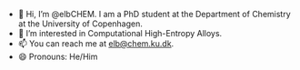 - 👋 Hi, I’m @elbCHEM. I am a PhD student at the Department of Chemistry at the University of Copenhagen.
- 👀 I’m interested in Computational High-Entropy Alloys.
- 📫 You can reach me at elb@chem.ku.dk.
- 😄 Pronouns: He/Him

<!---
=== Things I can include later ===
- 🌱 I’m currently learning ...
- 💞️ I’m looking to collaborate on my team at CHEAC.
- ⚡ Fun fact: ...
--->

<!---
elbCHEM/elbCHEM is a ✨ special ✨ repository because its `README.md` (this file) appears on your GitHub profile.
You can click the Preview link to take a look at your changes.
--->
